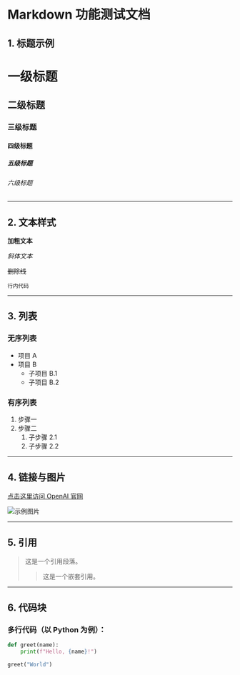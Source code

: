 # Markdown 功能测试文档

## 1. 标题示例
# 一级标题
## 二级标题
### 三级标题
#### 四级标题
##### 五级标题
###### 六级标题

---

## 2. 文本样式

**加粗文本**

*斜体文本*

~~删除线~~

`行内代码`

---

## 3. 列表

### 无序列表
- 项目 A
- 项目 B
  - 子项目 B.1
  - 子项目 B.2

### 有序列表
1. 步骤一
2. 步骤二
   1. 子步骤 2.1
   2. 子步骤 2.2

---

## 4. 链接与图片

[点击这里访问 OpenAI 官网](https://www.openai.com)

![示例图片](http://cdn.ayusummer233.top/img/202212111515300.png)

---

## 5. 引用

> 这是一个引用段落。
>
> > 这是一个嵌套引用。

---

## 6. 代码块

### 多行代码（以 Python 为例）：
```python
def greet(name):
    print(f"Hello, {name}!")

greet("World")